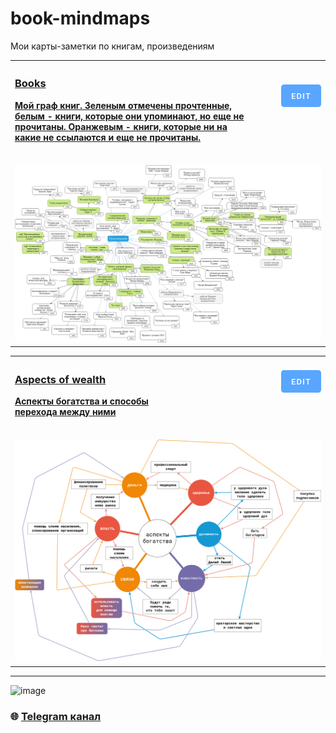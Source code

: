 # book-mindmaps
Мои карты-заметки по книгам, произведениям

<table>
	<tr>
		<th align="left">
			<a href="#books-mindmap">
				<h3>Books</h3>
        <p>Мой граф книг. Зеленым отмечены прочтенные, белым - книги, которые они упоминают, но еще не прочитаны. Оранжевым - книги, которые ни на какие не ссылаются и еще не прочитаны.</p>
				<img width="441" height="1">
			</a>
		</th>
		<th align="right">
			<a target="_blank" href="https://app.diagrams.net/#Hsagleft%2Fbook-mindmaps%2Fmain%2Fbooks.png">
				<img width="64" height="36" src="assets/edit-btn.png">
			</a>
			<a href="#bot-adapter">
				<h6>
				</h6>
				<img width="441" height="1">
			</a>
		</th>
	</tr>
	<tr>
		<td colspan="2" align="center">
			<img src="books.png">
		</td>
	</tr>
</table>

<table>
	<tr>
		<th align="left">
			<a href="#books-mindmap">
				<h3>Aspects of wealth</h3>
        <p>Аспекты богатства и способы перехода между ними</p>
				<img width="441" height="1">
			</a>
		</th>
		<th align="right">
			<a target="_blank" href="https://app.diagrams.net/#HSagleft%2Fbook-mindmaps%2Fmain%2Faspects-of-wealth.png">
				<img width="64" height="36" src="assets/edit-btn.png">
			</a>
			<a href="#bot-adapter">
				<h6>
				</h6>
				<img width="441" height="1">
			</a>
		</th>
	</tr>
	<tr>
		<td colspan="2" align="center">
			<img src="aspects-of-wealth.png">
		</td>
	</tr>
</table>

---

![image](https://github.com/Sagleft/Sagleft/raw/master/image.png)

### :globe_with_meridians: [Telegram канал](https://t.me/+VIvd8j6xvm9iMzhi)

